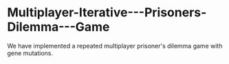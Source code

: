 # Multiplayer-Iterative---Prisoners-Dilemma---Game
We have implemented a repeated multiplayer prisoner's dilemma game with gene mutations.
